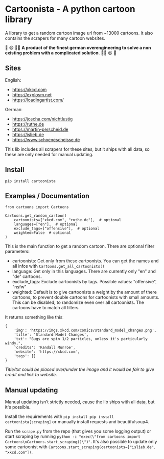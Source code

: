 # Cartoonista - A python cartoon library

A library to get a random cartoon image url from ~13000 cartoons. 
It also contains the scrapers for many cartoon websites.

:tada: :satisfied: :man_facepalming: **A product of the finest german overengineering to solve a non existing problem with a complicated solution.** :man_facepalming: :satisfied: :tada: 

## Sites

English:
* https://xkcd.com
* https://explosm.net
* https://loadingartist.com/

German:
* https://joscha.com/nichtlustig
* https://ruthe.de
* https://martin-perscheid.de
* https://islieb.de
* https://www.schoenescheisse.de

This lib includes all scrapers for these sites, but it ships with all data, so these are only needed for manual updating.

## Install

```pip install cartoonista```

## Examples / Documentation

    from cartoons import Cartoons

    Cartoons.get_random_cartoon(
        cartoonists=["xkcd.com", "ruthe.de"],  # optional
        languages=["en"],  # optional
        exclude_tags=["offensive"],  # optional
        weighted=False  # optional
    )

This is the main function to get a random cartoon. There are optional filter parameters:
* cartoonists: Get only from these cartoonists. You can get the names and all infos with ```Cartoons.get_all_cartoonists()```
* language: Get only in this languages. There are currently only "en" and "de" cartoons.
* exclude_tags: Exclude cartoonists by tags. Possible values: "offensive", "nsfw"
* weighted: Default is to give cartoonists a weight by the amount of there cartoons, to prevent double cartoons for cartoonists with small amounts. This can be disabled, to randomize even over all cartoonists. 
The cartoons have to match all filters.

It returns something like this:

    {
        'img': 'https://imgs.xkcd.com/comics/standard_model_changes.png', 
        'title': 'Standard Model Changes', 
        'txt': "Bugs are spin 1/2 particles, unless it's particularly windy.", 
        'credits': 'Randall Munroe', 
        'website': 'https://xkcd.com',
        'tags': []
    }

*Title/txt could be placed over/under the image and it would be fair to give credit and link to website.*

## Manual updating

Manual updating isn't strictly needed, cause the lib ships with all data, but it's possible.

Install the requirements with ```pip install pip install cartoonista[scraping]``` or manually install requests and beautifulsoup4.

Run the ```scrape.py``` from the repo (that gives you some logging output) or start scraping by running ```python -c "exec(\"from cartoons import Cartoons\nCartoons.start_scraping()\")"```. It's also possible to update only some cartoonist with ```Cartoons.start_scraping(cartoonists=["islieb.de", "xkcd.com"])```.